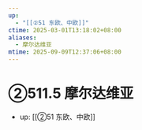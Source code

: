 ```yaml
---
up:
  - "[[②51 东欧、中欧]]"
ctime: 2025-03-01T13:18:02+08:00
aliases:
  - 摩尔达维亚
mtime: 2025-09-09T12:37:06+08:00
---
```


# ②511.5 摩尔达维亚

- up: [[②51 东欧、中欧]]
